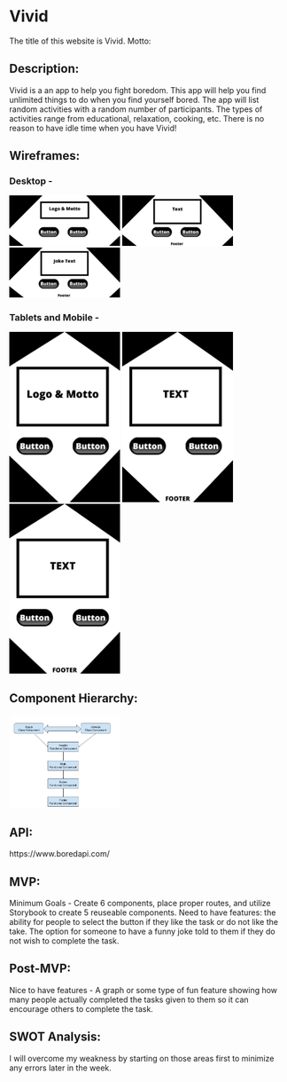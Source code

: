 <a href="https://giphy.com/gifs/universe-spiral-galaxy-star-cluster-vortex-konczakowski-3og0IFrHkIglEOg8Ba"></a>


# Vivid


The title of this website is Vivid.
Motto: 

<h2>Description:</h2>
Vivid is a an app to help you fight boredom. This app will help you find unlimited things to do when you find yourself bored. The app will list random activities with a random number of participants. The types of activities range from educational, relaxation, cooking, etc. There is no reason to have idle time when you have Vivid!


<h2>Wireframes:</h2> 
<h3>Desktop -</h3>
<img src="Images/Desktop-Wireframe-1.jpg" width="200">
<img src="Images/Desktop-Wireframe-2.jpg" width="200">
<img src="Images/Desktop-Wireframe-3.jpg" width="200">

<h3>Tablets and Mobile -</h3>
<img src="Images/Tablet-Mobile-1.png" width="200">
<img src="Images/Tablet-Mobile-2.png" width="200">
<img src="Images/Tablet-Mobile-3.png" width="200">

<h2>Component Hierarchy:</h2> 
<img src="Images/React-Tree.png" width="200">


<h2>API:</h2>
https://www.boredapi.com/

<h2>MVP:</h2>
Minimum Goals - Create 6 components, place proper routes, and utilize Storybook to create 5 reuseable components. Need to have features: the ability for people to select the button if they like the task or do not like the take. The option for someone to have a funny joke told to them if they do not wish to complete the task. 

<h2>Post-MVP:</h2>
Nice to have features - A graph or some type of fun feature showing how many people actually completed the tasks given to them so it can encourage others to complete the task. 

<h2>SWOT Analysis:</h2>
I will overcome my weakness by starting on those areas first to minimize any errors later in the week. 
